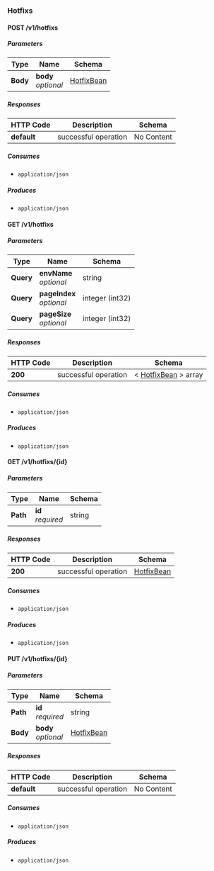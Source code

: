 ### Hotfixs

<a name="create_5"></a>
#### POST /v1/hotfixs

##### Parameters

|Type|Name|Schema|
|---|---|---|
|**Body**|**body**  <br>*optional*|[HotfixBean](#hotfixbean)|


##### Responses

|HTTP Code|Description|Schema|
|---|---|---|
|**default**|successful operation|No Content|


##### Consumes

* `application/json`


##### Produces

* `application/json`


<a name="getall_1"></a>
#### GET /v1/hotfixs

##### Parameters

|Type|Name|Schema|
|---|---|---|
|**Query**|**envName**  <br>*optional*|string|
|**Query**|**pageIndex**  <br>*optional*|integer (int32)|
|**Query**|**pageSize**  <br>*optional*|integer (int32)|


##### Responses

|HTTP Code|Description|Schema|
|---|---|---|
|**200**|successful operation|< [HotfixBean](#hotfixbean) > array|


##### Consumes

* `application/json`


##### Produces

* `application/json`


<a name="get_21"></a>
#### GET /v1/hotfixs/{id}

##### Parameters

|Type|Name|Schema|
|---|---|---|
|**Path**|**id**  <br>*required*|string|


##### Responses

|HTTP Code|Description|Schema|
|---|---|---|
|**200**|successful operation|[HotfixBean](#hotfixbean)|


##### Consumes

* `application/json`


##### Produces

* `application/json`


<a name="update_15"></a>
#### PUT /v1/hotfixs/{id}

##### Parameters

|Type|Name|Schema|
|---|---|---|
|**Path**|**id**  <br>*required*|string|
|**Body**|**body**  <br>*optional*|[HotfixBean](#hotfixbean)|


##### Responses

|HTTP Code|Description|Schema|
|---|---|---|
|**default**|successful operation|No Content|


##### Consumes

* `application/json`


##### Produces

* `application/json`


<a name="ratings_resource"></a>
